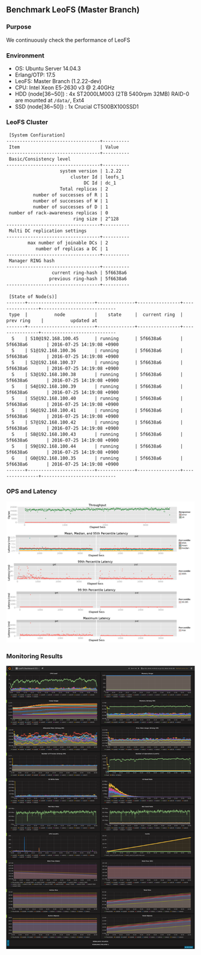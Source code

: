 ## Benchmark LeoFS (Master Branch)

### Purpose
We continuously check the performance of LeoFS

### Environment
* OS: Ubuntu Server 14.04.3
* Erlang/OTP: 17.5
* LeoFS: Master Branch (1.2.22-dev)
* CPU: Intel Xeon E5-2630 v3 @ 2.40GHz
* HDD (node[36~50]) : 4x ST2000LM003 (2TB 5400rpm 32MB) RAID-0 are mounted at `/data/`, Ext4
* SSD (node[36~50]) : 1x Crucial CT500BX100SSD1

### LeoFS Cluster
```
 [System Confiuration]
-----------------------------------+----------
 Item                              | Value    
-----------------------------------+----------
 Basic/Consistency level
-----------------------------------+----------
                    system version | 1.2.22
                        cluster Id | leofs_1
                             DC Id | dc_1
                    Total replicas | 2
          number of successes of R | 1
          number of successes of W | 1
          number of successes of D | 1
 number of rack-awareness replicas | 0
                         ring size | 2^128
-----------------------------------+----------
 Multi DC replication settings
-----------------------------------+----------
        max number of joinable DCs | 2
           number of replicas a DC | 1
-----------------------------------+----------
 Manager RING hash
-----------------------------------+----------
                 current ring-hash | 5f6638a6
                previous ring-hash | 5f6638a6
-----------------------------------+----------

 [State of Node(s)]
-------+-------------------------+--------------+----------------+----------------+----------------------------
 type  |          node           |    state     |  current ring  |   prev ring    |          updated at         
-------+-------------------------+--------------+----------------+----------------+----------------------------
  S    | S10@192.168.100.45      | running      | 5f6638a6       | 5f6638a6       | 2016-07-25 14:19:08 +0900
  S    | S1@192.168.100.36       | running      | 5f6638a6       | 5f6638a6       | 2016-07-25 14:19:08 +0900
  S    | S2@192.168.100.37       | running      | 5f6638a6       | 5f6638a6       | 2016-07-25 14:19:08 +0900
  S    | S3@192.168.100.38       | running      | 5f6638a6       | 5f6638a6       | 2016-07-25 14:19:08 +0900
  S    | S4@192.168.100.39       | running      | 5f6638a6       | 5f6638a6       | 2016-07-25 14:19:08 +0900
  S    | S5@192.168.100.40       | running      | 5f6638a6       | 5f6638a6       | 2016-07-25 14:19:08 +0900
  S    | S6@192.168.100.41       | running      | 5f6638a6       | 5f6638a6       | 2016-07-25 14:19:08 +0900
  S    | S7@192.168.100.42       | running      | 5f6638a6       | 5f6638a6       | 2016-07-25 14:19:08 +0900
  S    | S8@192.168.100.43       | running      | 5f6638a6       | 5f6638a6       | 2016-07-25 14:19:08 +0900
  S    | S9@192.168.100.44       | running      | 5f6638a6       | 5f6638a6       | 2016-07-25 14:19:08 +0900
  G    | G0@192.168.100.35       | running      | 5f6638a6       | 5f6638a6       | 2016-07-25 14:19:08 +0900
-------+-------------------------+--------------+----------------+----------------+----------------------------

```

### OPS and Latency
![ops-latency](summary.png)

### Monitoring Results
![monitoring-results](grafana.png)

